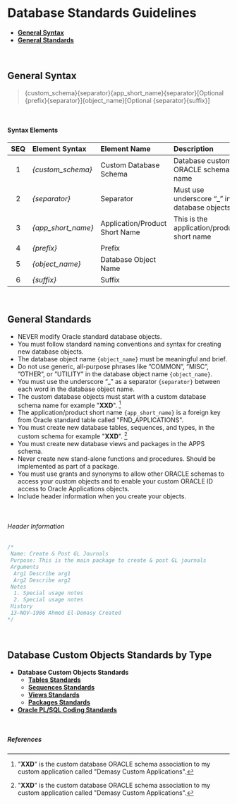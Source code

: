 # Database Standards Guidelines

- <a href="#general-syntax">**General Syntax**</a>
- <a href="#general-standards">**General Standards**</a>

<br>

## General Syntax

> {custom_schema}{separator}{app_short_name}{separator}[Optional {prefix}{separator}]{object_name}[Optional {separator}{suffix}]

<br>

#### Syntax Elements
  
 | SEQ | Element Syntax      | Element Name                  | Description |
 | :-: | :---                | :--                           | :--------   |
 | 1   | *{custom_schema}*   | Custom Database Schema        | Database custom ORACLE schema name |
 | 2   | *{separator}*       | Separator                     | Must use underscore “_” in database objects|
 | 3   | *{app_short_name}*  | Application/Product Short Name| This is the application/product short name |
 | 4   | *{prefix}*          | Prefix                        |  |
 | 5   | *{object_name}*     | Database Object Name          |  |
 | 6   | *{suffix}*          | Suffix                        |  |


<br>



## General Standards

- NEVER modify Oracle standard database objects.
- You must follow standard naming conventions and syntax for creating new database objects.
- The database object name `{object_name}` must be meaningful and brief.
- Do not use generic, all-purpose phrases like ”COMMON”, ”MISC”, ”OTHER”, or ”UTILITY” in the database object name `{object_name}`.
- You must use the underscore “\_” as a separator `{separator}` between each word in the database object name.
- The custom database objects must start with a custom database schema name for example "**XXD**". [^1]
- The application/product short name `{app_short_name}` is a foreign key from Oracle standard table called "FND_APPLICATIONS".
- You must create new database tables, sequences, and types, in the custom schema for example "**XXD**". [^1]
- You must create new database views and packages in the APPS schema.
- Never create new stand-alone functions and procedures. Should be implemented as part of a package.
- You must use grants and synonyms to allow other ORACLE schemas to access your custom objects and to enable your custom ORACLE ID access to Oracle Applications objects.
- Include header information when you create your objects.

<br>

###### Header Information

```SQL
/*
 Name: Create & Post GL Journals
 Purpose: This is the main package to create & post GL journals
 Arguments
  Arg1 Describe arg1
  Arg2 Describe arg2
 Notes
  1. Special usage notes
  2. Special usage notes
 History
 13–NOV–1986 Ahmed El-Demasy Created
*/
```
<br>

## Database Custom Objects Standards by Type
- **Database Custom Objects Standards**
  - <a href="https://github.com/demasy/Oracle-EBS-Development-Guidelines/tree/main/database-standards-guidelines/tables-standards">**Tables Standards**</a>
  - <a href="https://github.com/demasy/Oracle-EBS-Development-Guidelines/tree/main/database-standards-guidelines/sequences-standards">**Sequences Standards**</a>
  - <a href="https://github.com/demasy/Oracle-EBS-Development-Guidelines/tree/main/database-standards-guidelines/views-standards">**Views Standards**</a>
  - <a href="https://github.com/demasy/Oracle-EBS-Development-Guidelines/tree/main/database-standards-guidelines/packages-standards">**Packages Standards**</a>
- <a href="https://github.com/demasy/Oracle-EBS-Development-Guidelines/tree/main/database-standards-guidelines/plsql-coding-standards">**Oracle PL/SQL Coding Standards**</a>


<br>

##### References
[^1]: "**XXD**" is the custom database ORACLE schema association to my custom application called "Demasy Custom Applications".
[^2]: This is a custom table for data upload and migrations **ONLY** and should drop these tables after the upload data process finish.
